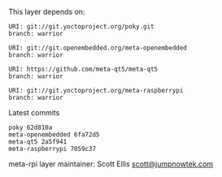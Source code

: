 This layer depends on:

    URI: git://git.yoctoproject.org/poky.git
    branch: warrior

    URI: git://git.openembedded.org/meta-openembedded
    branch: warrior

    URI: https://github.com/meta-qt5/meta-qt5
    branch: warrior

    URI: git://git.yoctoproject.org/meta-raspberrypi
    branch: warrior

Latest commits

    poky 62d810a
    meta-openembedded 6fa72d5
    meta-qt5 2a5f941
    meta-raspberrypi 7059c37

meta-rpi layer maintainer: Scott Ellis <scott@jumpnowtek.com>
